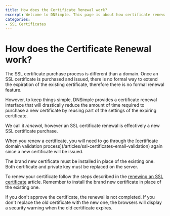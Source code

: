 ```yaml
---
title: How does the Certificate Renewal work?
excerpt: Welcome to DNSimple. This page is about how certificate renewal works. Hosted DNS has never been this easy.
categories:
- SSL Certificates
---
```


# How does the Certificate Renewal work?

The SSL certificate purchase process is different than a domain. Once an SSL certificate is purchased and issued, there is no formal way to extend the expiration of the existing certificate, therefore there is no formal renewal feature.

However, to keep things simple, DNSimple provides a certificate renewal interface that will drastically reduce the amount of time required to purchase a new certificate by reusing part of the settings of the expiring certificate.

We call it *renewal*, however an SSL certificate renewal is effectively a new SSL certificate purchase.

<note>
When you renew a certificate, you will need to go through the [certificate domain validation process](/articles/ssl-certificates-email-validation) again since a new certificate will be issued.

The brand new certificate must be installed in place of the existing one. Both certificate and private key must be replaced on the server.
</note>

To renew your certificate follow the steps described in the [renewing an SSL certificate](/articles/renewing-ssl-certificate) article. Remember to install the brand new certificate in place of the existing one.

<warning>
If you don't approve the certificate, the renewal is not completed. If you don't replace the old certificate with the new one, the browsers will display a security warning when the old certificate expires.
</warning>
